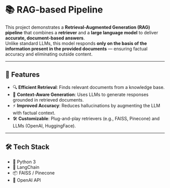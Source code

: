 # 📚 RAG-based Pipeline

This project demonstrates a **Retrieval-Augmented Generation (RAG) pipeline** that combines a **retriever** and a **large language model** to deliver **accurate, document-based answers**.  
Unlike standard LLMs, this model responds **only on the basis of the information present in the provided documents** — ensuring factual accuracy and eliminating outside content.  

---

## 🚀 Features

- 🔍 **Efficient Retrieval**: Finds relevant documents from a knowledge base.  
- 🧠 **Context-Aware Generation**: Uses LLMs to generate responses grounded in retrieved documents.  
- ⚡ **Improved Accuracy**: Reduces hallucinations by augmenting the LLM with factual context.  
- 🛠️ **Customizable**: Plug-and-play retrievers (e.g., FAISS, Pinecone) and LLMs (OpenAI, HuggingFace).  

---

## 🛠️ Tech Stack

- 🐍 Python 3  
- 📖 LangChain  
- 📦 FAISS / Pinecone  
- 🧠 OpenAI API  
